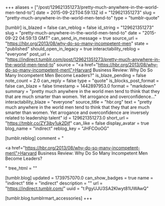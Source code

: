 +++
aliases = ["/post/129621351273/pretty-much-anywhere-in-the-world-men-tend-to"]
date = 2015-09-22T04:59:13Z
id = "129621351273"
slug = "pretty-much-anywhere-in-the-world-men-tend-to"
type = "tumblr-quote"

[tumblr]
is_blazed = false
can_reblog = false
id_string = "129621351273"
slug = "pretty-much-anywhere-in-the-world-men-tend-to"
date = "2015-09-22 04:59:13 GMT"
can_send_in_message = true
source_url = "https://hbr.org/2013/08/why-do-so-many-incompetent-men"
state = "published"
should_open_in_legacy = true
interactability_reblog = "everyone"
post_url = "https://indirect.tumblr.com/post/129621351273/pretty-much-anywhere-in-the-world-men-tend-to"
source = "<a href=\"https://hbr.org/2013/08/why-do-so-many-incompetent-men\">Harvard Business Review: Why Do So Many Incompetent Men Become Leaders?</a>"
is_blaze_pending = false
note_count = 2.0
can_reply = false
type = "quote"
is_blocks_post_format = false
can_blaze = false
timestamp = 1442897953.0
format = "markdown"
summary = "pretty much anywhere in the world men tend to think that they that are much smarter than women. Yet arrogance and overconfidence..."
interactability_blaze = "everyone"
source_title = "hbr.org"
text = "pretty much anywhere in the world men tend to think that they that are much smarter than women. Yet arrogance and overconfidence are inversely related to leadership talent"
id = 129621351273.0
short_url = "https://tmblr.co/ZY3jby1uk2Djf"
can_like = false
display_avatar = true
blog_name = "indirect"
reblog_key = "JHFCOoOG"

[tumblr.reblog]
comment = "<p><a href=\"https://hbr.org/2013/08/why-do-so-many-incompetent-men\">Harvard Business Review: Why Do So Many Incompetent Men Become Leaders?</a></p>"
tree_html = ""

[tumblr.blog]
updated = 1739757070.0
can_show_badges = true
name = "indirect"
title = "indirect"
description = ""
url = "https://indirect.tumblr.com/"
uuid = "t:PgyUJU3SA2Klwyt81UWAwQ"

[tumblr.blog.tumblrmart_accessories]
+++
